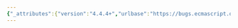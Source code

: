 ```yaml
---
{"_attributes":{"version":"4.4.4+","urlbase":"https://bugs.ecmascript.org/","maintainer":"dherman@mozilla.com"},"bug":{"bug_id":584,"creation_ts":"2012-07-22 20:57:00 -0700","short_desc":"15.4.4.18: missing \"the\"","delta_ts":"2012-09-28 12:24:05 -0700","product":"Draft for 6th Edition","component":"editorial issue","version":"Rev 9: July 8, 2012 Draft","rep_platform":"All","op_sys":"All","bug_status":"RESOLVED","resolution":"FIXED","priority":"Normal","bug_severity":"minor","everconfirmed":true,"reporter":{"uid":"jmdyck","name":"Michael Dyck"},"assigned_to":{"uid":"allen","name":"Allen Wirfs-Brock"},"long_desc":[{"commentid":1378,"comment_count":0,"who":{"uid":"jmdyck","name":"Michael Dyck"},"bug_when":"2012-07-22 20:57:33 -0700","thetext":"In 15.4.4.18 \"Array.prototype.forEach ( callbackfn [ , thisArg ] )\",\nstep 9.c.iii says:\n     Let funcResult be the result of calling [[Call]] internal method\n     of callbackfn with ...\n\nInsert \"the\" before \"[[Call]]\"."},{"commentid":1451,"comment_count":1,"who":{"uid":"allen","name":"Allen Wirfs-Brock"},"bug_when":"2012-08-13 16:24:54 -0700","thetext":"corrected in editor's draft"},{"commentid":1662,"comment_count":2,"who":{"uid":"allen","name":"Allen Wirfs-Brock"},"bug_when":"2012-09-28 12:24:05 -0700","thetext":"fixed in rev10, Sept. 27 2012 draft"}]}}
---
```

